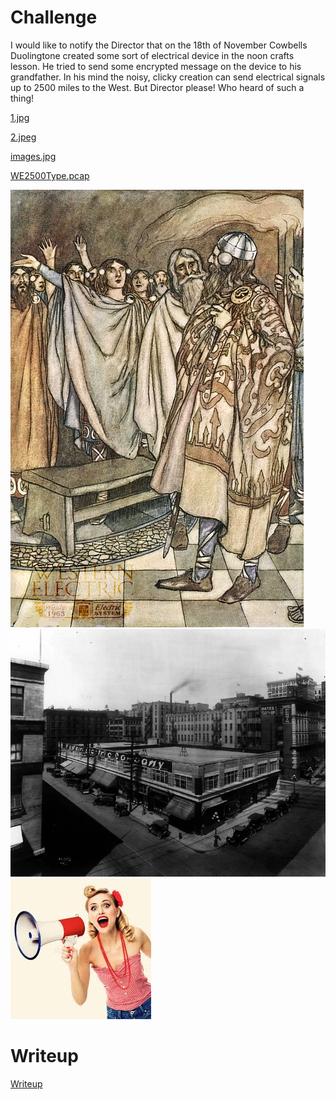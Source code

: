 # Challenge

I would like to notify the Director that on the 18th of November Cowbells Duolingtone created some sort of electrical device in the noon crafts lesson. He tried to send some encrypted message on the device to his grandfather. In his mind the noisy, clicky creation can send electrical signals up to 2500 miles to the West. But Director please! Who heard of such a thing!

[1.jpg](files/1.jpg)

[2.jpeg](files/2.jpeg)

[images.jpg](files/images.jpg)

[WE2500Type.pcap](files/WE2500Type.pcap)

![](files/1.jpg)
![](files/2.jpeg)
![](files/images.jpg)


# Writeup

[Writeup](WRITEUP.md)
